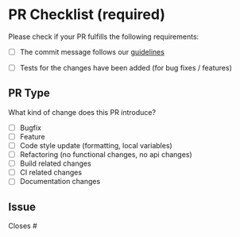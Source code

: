 # PR Checklist (required)

Please check if your PR fulfills the following requirements:

- [ ] The commit message follows our [guidelines](../commitlint.config.js)

- [ ] Tests for the changes have been added (for bug fixes / features)

## PR Type

What kind of change does this PR introduce?

- [ ] Bugfix
- [ ] Feature
- [ ] Code style update (formatting, local variables)
- [ ] Refactoring (no functional changes, no api changes)
- [ ] Build related changes
- [ ] CI related changes
- [ ] Documentation changes
<!-- - [ ] Other... Please describe: -->

## Issue

<!-- Please reference the issue number this PR closes, e.g., Closes #1234 -->

Closes #
